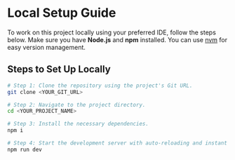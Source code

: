 # Local Setup Guide

To work on this project locally using your preferred IDE, follow the steps below. Make sure you have **Node.js** and **npm** installed. You can use [nvm](https://github.com/nvm-sh/nvm#installing-and-updating) for easy version management.

## Steps to Set Up Locally

```sh
# Step 1: Clone the repository using the project's Git URL.
git clone <YOUR_GIT_URL>

# Step 2: Navigate to the project directory.
cd <YOUR_PROJECT_NAME>

# Step 3: Install the necessary dependencies.
npm i

# Step 4: Start the development server with auto-reloading and instant preview.
npm run dev
